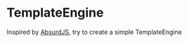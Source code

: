 # TemplateEngine
Inspired by [AbsurdJS](http://absurdjs.com/), try to create a simple TemplateEngine 
